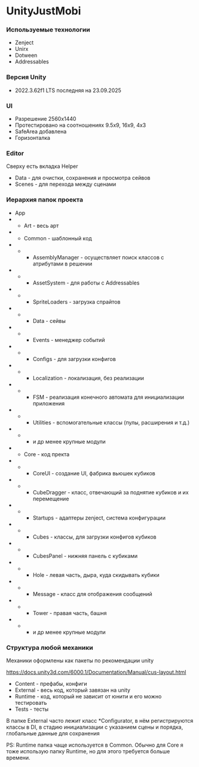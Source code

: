# UnityJustMobi

### Используемые технологии
+ Zenject
+ Unirx
+ Dotween
+ Addressables

### Версия Unity
+ 2022.3.62f1 LTS последняя на 23.09.2025

### UI

+ Разрешение 2560x1440
+ Протестировано на соотношениях 9.5x9, 16x9, 4x3
+ SafeArea добавлена
+ Горизонталка

### Editor

Сверху есть вкладка Helper
+ Data - для очистки, сохранения и просмотра сейвов
+ Scenes - для перехода между сценами

### Иерархия папок проекта

+ App
+ + Art - весь арт
+ + Common - шаблонный код
+ + + AssemblyManager - осуществляет поиск классов с атрибутами в решении
+ + + AssetSystem - для работы с Addressables
+ + + SpriteLoaders - загрузка спрайтов
+ + + Data - сейвы
+ + + Events - менеджер событий 
+ + + Configs - для загрузки конфигов
+ + + Localization - локализация, без реализации
+ + + FSM - реализация конечного автомата для инициализации приложения
+ + + Utilities - вспомогательные классы (пулы, расширения и т.д.)
+ + + и др менее крупные модули
+ + Core - код пректа
+ + + CoreUI - создание UI, фабрика вьюшек кубиков
+ + + CubeDragger - класс, отвечающий за поднятие кубиков и их перемещение
+ + + Startups - адаптеры zenject, система конфигурации
+ + + Cubes - классы, для загрузки конфигов кубиков
+ + + CubesPanel - нижняя панель с кубиками
+ + + Hole - левая часть, дыра, куда скидывать кубики
+ + + Message - класс для отображения сообщений
+ + + Tower - правая часть, башня
+ + + и др менее крупные модули

### Структура любой механики

Механики оформлены как пакеты по рекомендации unity

https://docs.unity3d.com/6000.1/Documentation/Manual/cus-layout.html
+ Content - префабы, конфиги
+ External - весь код, который завязан на unity
+ Runtime - код, который не зависит от юнити и его можно тестировать
+ Tests - тесты

В папке External часто лежит класс *Configurator, 
в нём регистрируются классы в DI, в стадию инициализации с указанием сцены и 
порядка, глобальные данные для сохранения

PS: Runtime папка чаще используется в Common. Обычно для Core я тоже использую папку Runtime, но для этого требуется больше времени.
